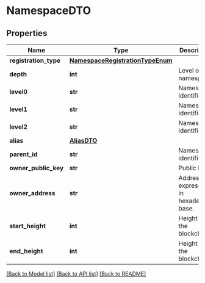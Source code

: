 # NamespaceDTO

## Properties
Name | Type | Description | Notes
------------ | ------------- | ------------- | -------------
**registration_type** | [**NamespaceRegistrationTypeEnum**](NamespaceRegistrationTypeEnum.md) |  | 
**depth** | **int** | Level of the namespace. | 
**level0** | **str** | Namespace identifier. | 
**level1** | **str** | Namespace identifier. | [optional] 
**level2** | **str** | Namespace identifier. | [optional] 
**alias** | [**AliasDTO**](AliasDTO.md) |  | 
**parent_id** | **str** | Namespace identifier. | 
**owner_public_key** | **str** | Public key. | 
**owner_address** | **str** | Address expressed in hexadecimal base. | 
**start_height** | **int** | Height of the blockchain. | 
**end_height** | **int** | Height of the blockchain. | 

[[Back to Model list]](../README.md#documentation-for-models) [[Back to API list]](../README.md#documentation-for-api-endpoints) [[Back to README]](../README.md)


